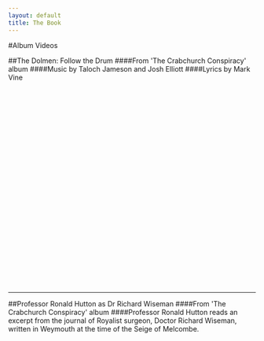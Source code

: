 ```yaml
---
layout: default
title: The Book
---
```


#Album Videos

##The Dolmen: Follow the Drum
####From 'The Crabchurch Conspiracy' album
####Music by Taloch Jameson and Josh Elliott
####Lyrics by Mark Vine


<object width="600" height="400">
  <param name="movie"
         value="https://www.youtube.com/v/xX_k7YbQ-wo?version=3"></param>
  <param name="allowScriptAccess" value="always"></param>
  <embed src="https://www.youtube.com/v/xX_k7YbQ-wo?version=3"
         type="application/x-shockwave-flash"
         allowscriptaccess="always"
         width="600" height="400"></embed>
</object>

* * *

##Professor Ronald Hutton as Dr Richard Wiseman
####From 'The Crabchurch Conspiracy' album
####Professor Ronald Hutton reads an excerpt from the journal of Royalist surgeon, Doctor Richard Wiseman, written in Weymouth at the time of the Seige of Melcombe.

<object width="600" height="400">
  <param name="movie"
         value="https://www.youtube.com/v/GaTLQAaeAow?version=3&autoplay=1"></param>
  <param name="allowScriptAccess" value="always"></param>
  <embed src="https://www.youtube.com/v/GaTLQAaeAow?version=3"
         type="application/x-shockwave-flash"
         allowscriptaccess="always"
         width="600" height="400"></embed>
</object>